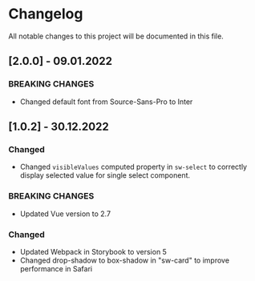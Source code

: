# Changelog

All notable changes to this project will be documented in this file.

## [2.0.0] - 09.01.2022

### BREAKING CHANGES
- Changed default font from Source-Sans-Pro to Inter

## [1.0.2] - 30.12.2022
### Changed

- Changed `visibleValues` computed property in `sw-select` to correctly display selected value for single select component.

### BREAKING CHANGES

- Updated Vue version to 2.7

### Changed

- Updated Webpack in Storybook to version 5
- Changed drop-shadow to box-shadow in "sw-card" to improve performance in Safari
